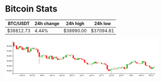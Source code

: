 # Bitcoin Stats

BTC/USDT|24h change|24h high|24h low|
|---|---|---|---|
|$38812.73|4.44%|$38990.00|$37094.81|

<img src="./chart.svg">
